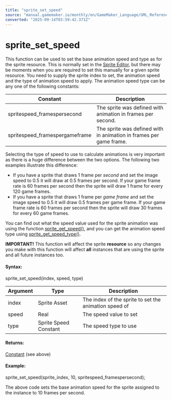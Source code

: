 ```yaml
---
title: "sprite_set_speed"
source: "manual.gamemaker.io/monthly/en/GameMaker_Language/GML_Reference/Asset_Management/Sprites/Sprite_Manipulation/sprite_set_speed.htm"
converted: "2025-09-14T03:59:42.371Z"
---
```


# sprite\_set\_speed

This function can be used to set the base animation speed and type as for the sprite resource. This is normally set in the [Sprite Editor](../../../../../The_Asset_Editors/Sprites.md), but there may be moments when you are required to set this manually for a given sprite resource. You need to supply the sprite index to set, the animation speed and the type of animation speed to apply. The animation speed type can be any one of the following constants:

| Constant | Description |
| --- | --- |
| spritespeed_framespersecond | The sprite was defined with animation in frames per second. |
| spritespeed_framespergameframe | The sprite was defined with in animation in frames per game frame. |

Selecting the type of speed to use to calculate animations is very important as there is a huge difference between the two options. The following two examples illustrate this difference:

-   If you have a sprite that draws 1 frame per _second_ and set the image speed to 0.5 it will draw at 0.5 frames per second. If your game frame rate is 60 frames per second then the sprite will draw 1 frame for every 120 game frames.
-   If you have a sprite that draws 1 frame per _game frame_ and set the image speed to 0.5 it will draw 0.5 frames per game frame. If your game frame rate is 60 frames per second then the sprite will draw 30 frames for every 60 game frames.

You can find out what the speed value used for the sprite animation was using the function [sprite\_get\_speed()](../Sprite_Information/sprite_get_speed.md), and you can get the animation speed type using [sprite\_get\_speed\_type()](../Sprite_Information/sprite_get_speed_type.md).

**IMPORTANT!** This function will affect the sprite **resource** so any changes you make with this function will affect **all** instances that are using the sprite and all future instances too.

#### Syntax:

sprite\_set\_speed(index, speed, type)

| Argument | Type | Description |
| --- | --- | --- |
| index | Sprite Asset | The index of the sprite to set the animation speed of |
| speed | Real | The speed value to set |
| type | Sprite Speed Constant | The speed type to use |

#### Returns:

[Constant](../../../../GML_Overview/Variables/Constants.md) (see above)

#### Example:

sprite\_set\_speed(sprite\_index, 10, spritespeed\_framespersecond);

The above code sets the base animation speed for the sprite assigned to the instance to 10 frames per second.